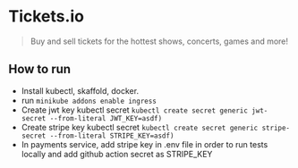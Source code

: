 # Tickets.io

> Buy and sell tickets for the hottest shows, concerts, games and more!

## How to run

- Install kubectl, skaffold, docker.
- run ```minikube addons enable ingress```
- Create jwt key kubectl secret ```kubectl create secret generic jwt-secret --from-literal JWT_KEY=asdf)```
- Create stripe key kubectl secret ```kubectl create secret generic stripe-secret --from-literal STRIPE_KEY=asdf)```
- In payments service, add stripe key in .env file in order to run tests locally and add github action secret as STRIPE_KEY
